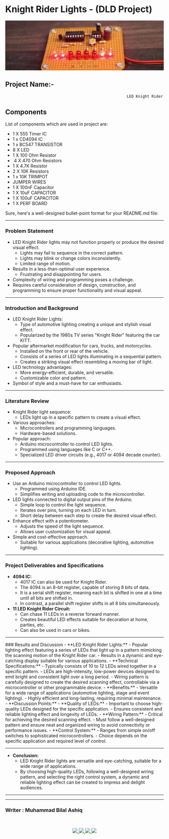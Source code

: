 #  Knight Rider Lights - (DLD Project)



<div align="center">
  <img src="Done.jpg" alt="Light knight lights">
</div>


## Project Name:- 
                                                          LED Knight Rider
## Components

List of components which are used in project are:
-  1 X 555 Timer IC
-  1 x CD4094 IC                           
-  1 x BC547 TRANSISTOR                     
-  8 X LED                                  
-  1 X 100 Ohm Resistor                     
-  4 X 470 Ohm Resistors                   
-  1 X 4.7K Resistor                        
-  2 X 10K Resistors
-  1 x 10K TRIMPOT                          
-  JUMPER WIRES                             
-  1 X 100nF Capacitor                      
-  1 X 10uF CAPACITOR                       
-  1 X 100uF CAPACITOR                      
-  1 X PERF BOARD                           

Sure, here's a well-designed bullet-point format for your README.md file:

<hr>

### Problem Statement
- LED Knight Rider lights may not function properly or produce the desired visual effect.
  - Lights may fail to sequence in the correct pattern.
  - Lights may blink or change colors inconsistently.
  - Limited range of motion.
- Results in a less-than-optimal user experience.
  - Frustrating and disappointing for users.
- Complexity of wiring and programming poses a challenge.
- Requires careful consideration of design, construction, and programming to ensure proper functionality and visual appeal.
***

### Introduction and Background
- LED Knight Rider Lights:
  - Type of automotive lighting creating a unique and stylish visual effect.
  - Popularized by the 1980s TV series "Knight Rider" featuring the car KITT.
- Popular aftermarket modification for cars, trucks, and motorcycles.
  - Installed on the front or rear of the vehicle.
  - Consists of a series of LED lights illuminating in a sequential pattern.
  - Creates a striking visual effect resembling a moving bar of light.
- LED technology advantages:
  - More energy-efficient, durable, and versatile.
  - Customizable color and pattern.
- Symbol of style and a must-have for car enthusiasts.
<hr>

### Literature Review
- Knight Rider light sequence:
  - LEDs light up in a specific pattern to create a visual effect.
- Various approaches:
  - Microcontrollers and programming languages.
  - Hardware-based solutions.
- Popular approach:
  - Arduino microcontroller to control LED lights.
  - Programmed using languages like C or C++.
  - Specialized LED driver circuits (e.g., 4017 or 4094 decade counter).
<hr>

### Proposed Approach
- Use an Arduino microcontroller to control LED lights.
  - Programmed using Arduino IDE.
  - Simplifies writing and uploading code to the microcontroller.
- LED lights connected to digital output pins of the Arduino.
  - Simple loop to control the light sequence.
  - Iterates over pins, turning on each LED in turn.
  - Short delay between each step to create the desired visual effect.
- Enhance effect with a potentiometer.
  - Adjusts the speed of the light sequence.
  - Allows user customization for visual appeal.
- Simple and cost-effective approach.
  - Suitable for various applications (decorative lighting, automotive lighting).

<hr>

### Project Deliverables and Specifications
- **4094 IC:**
  - 4017 IC can also be used for Knight Rider.
  - The 4094 is an 8-bit register, capable of storing 8 bits of data.
  - It is a serial shift register, meaning each bit is shifted in one at a time until all bits are shifted in.
  - In contrast, a parallel shift register shifts in all 8 bits simultaneously.
- **11 LED Knight Rider Circuit:**
  - Can chase 11 LEDs in a reverse forward manner.
  - Creates beautiful LED effects suitable for decoration at home, parties, etc.
  - Can also be used in cars or bikes.

<hr>
### Results and Discussion
- **LED Knight Rider Lights:**
  - Popular lighting effect featuring a series of LEDs that light up in a pattern mimicking the scanning motion of the Knight Rider car.
  - Results in a dynamic and eye-catching display suitable for various applications.
- **Technical Specifications:**
  - Typically consists of 10 to 12 LEDs wired together in a specific pattern.
  - LEDs are high-intensity, low-power devices designed to emit bright and consistent light over a long period.
  - Wiring pattern is carefully designed to create the desired scanning effect, controllable via a microcontroller or other programmable device.
- **Benefits:**
  - Versatile for a wide range of applications (automotive lighting, stage and event lighting).
  - Highly efficient and long-lasting, requiring minimal maintenance.
- **Discussion Points:**
  - **Quality of LEDs:**
    - Important to choose high-quality LEDs designed for the specific application.
    - Ensures consistent and reliable lighting effect and longevity of LEDs.
  - **Wiring Pattern:**
    - Critical for achieving the desired scanning effect.
    - Must follow a well-designed pattern and ensure neat and organized wiring to avoid connectivity or performance issues.
  - **Control System:**
    - Ranges from simple on/off switches to sophisticated microcontrollers.
    - Choice depends on the specific application and required level of control.

<hr>

- **Conclusion:**
  - LED Knight Rider lights are versatile and eye-catching, suitable for a wide range of applications.
  - By choosing high-quality LEDs, following a well-designed wiring pattern, and selecting the right control system, a dynamic and reliable lighting effect can be created to impress and delight audiences.

<hr>


***
### Writer : Muhammad Bilal Ashiq 

<br />

<p align="center">
  <a href="https://github.com/thecallmeBilalAshiq">
    <img src="https://skillicons.dev/icons?i=github" />
  </a>
  <a href="https://www.linkedin.com/in/bilal-ashiq/">
    <img src="https://skillicons.dev/icons?i=linkedin" />
  </a>
    <a href="bashiq031@gmail.com">
    <img src="https://skillicons.dev/icons?i=gmail" />
  </a>
    <a href="https://www.instagram.com/theycallme_bilal_ashiq/">
    <img src="https://skillicons.dev/icons?i=instagram" />
      
  </a>
  
</p>

